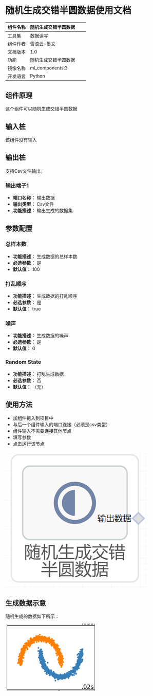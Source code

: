 # 随机生成交错半圆数据使用文档
| 组件名称 | 随机生成交错半圆数据|  |  |
| --- | --- | --- | --- |
| 工具集 | 数据读写 |  |  |
| 组件作者 | 雪浪云-墨文 |  |  |
| 文档版本 | 1.0 |  |  |
| 功能 |随机生成交错半圆数据 |  |  |
| 镜像名称 | ml_components:3 |  |  |
| 开发语言 | Python |  |  |

## 组件原理
这个组件可以随机生成交错半圆数据
## 输入桩
该组件没有输入

## 输出桩
支持Csv文件输出。
### 输出端子1

- **端口名称：** 输出数据
- **输出类型：** Csv文件
- **功能描述：** 输出生成的数据集
## 参数配置
### 总样本数

- **功能描述：** 生成数据的总样本数
- **必选参数：** 是
- **默认值：** 100
### 打乱顺序

- **功能描述：** 生成数据的打乱顺序
- **必选参数：** 是
- **默认值：** true
### 噪声

- **功能描述：** 生成数据的噪声
- **必选参数：** 是
- **默认值：** 0
### Random State

- **功能描述：** 打乱生成数据
- **必选参数：** 否
- **默认值：** （无）



## 使用方法
- 加组件拖入到项目中
- 与后一个组件输入的端口连接（必须是csv类型）
- 组件输入不需要连接其他节点
- 填写参数
- 点击运行该节点


![](./img/随机生成交错半圆数据0.png)

## 生成数据示意

随机生成的数据如下所示：

![](./img/随机生成交错半圆数据.png)